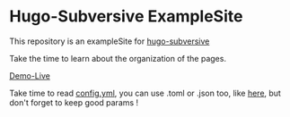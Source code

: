 # Hugo-Subversive ExampleSite

This repository is an exampleSite for [hugo-subversive](https://github.com/subversive-eu/hugo-subversive)

Take the time to learn about the organization of the pages.

[Demo-Live](https://subversive-eu.github.io/hugo-subversive/)

Take time to read [config.yml](https://github.com/subversive-eu/hugo-subversive/blob/exampleSite/config.yml), you can use .toml or .json too, like [here](https://gohugo.io/getting-started/configuration/), but don't forget to keep good params !
